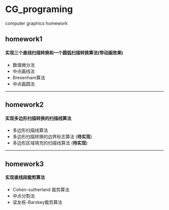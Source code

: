 # CG_programing
computer graphics homework

## homework1
#### 实现三个直线扫描转换和一个圆弧扫描转换算法(带动画效果)
- 数值微分法
- 中点画线法
- Bresenham算法
- 中点画圆法

---
## homework2
#### 实现多边形扫描转换的扫描线算法
- 多边形扫描线算法
- 多边形扫描转换的边界标志算法 (**待实现**)
- 多边形区域填充的扫描线算法 (**待实现**)

***
## homework3
#### 实现直线段裁剪算法
- Cohen-sutherland 裁剪算法
- 中点分割法
- 梁友栋-Barskey裁剪算法
